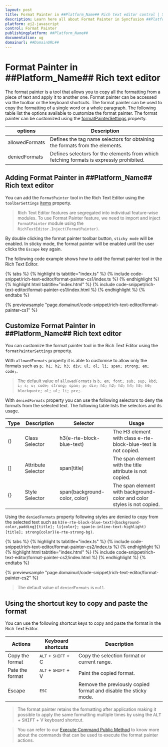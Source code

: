 ```yaml
---
layout: post
title: Format Painter in ##Platform_Name## Rich text editor control | Syncfusion
description: Learn here all about Format Painter in Syncfusion ##Platform_Name## Rich text editor control of Syncfusion Essential JS 2 and more.
platform: ej2-javascript
control: Format Painter 
publishingplatform: ##Platform_Name##
documentation: ug
domainurl: ##DomainURL##
---
```


# Format Painter in ##Platform_Name## Rich text editor

The format painter is a tool that allows you to copy all the formatting from a piece of text and apply it to another one. Format painter can be accessed via the toolbar or the keyboard shortcuts. The format painter can be used to copy the formatting of a single word or a whole paragraph. The following table list the options available to customize the format painter. The format painter can be customized using the [formatPainterSettings](../api/rich-text-editor/formatPainterSettings/) property.

| options           | Description                                                                             |
|-------------------|-----------------------------------------------------------------------------------------|
| allowedFormats    | Defines the tag name selectors for obtaining the formats from the elements.             |
| deniedFormats     | Defines selectors for the elements from which fetching formats is expressly prohibited. |

## Adding Format Painter in ##Platform_Name## Rich text editor

You can add the `FormatPainter` tool in the Rich Text Editor using the `toolbarSettings` [items](../api/rich-text-editor/toolbarSettings/#items) property.

> Rich Text Editor features are segregated into individual feature-wise modules. To use Format Painter feature, we need to import and inject `FormatPainter` module using the `RichTextEditor.Inject(FormatPainter)`.

By double clicking the format painter toolbar button, `sticky mode` will be enabled. In sticky mode, the format painter will be enabled until the user clicks the `Escape` key again.

The following code example shows how to add the format painter tool in the Rich Text Editor.

{% tabs %}
{% highlight ts tabtitle="index.ts" %}
(% include code-snippet/rich-text-editor/format-painter-cs1/index.ts %)
(% endhighlight %)
{% highlight html tabtitle="index.html" %}
(% include code-snippet/rich-text-editor/format-painter-cs1/index.html %)
(% endhighlight %)
{% endtabs %}

{% previewsample "page.domainurl/code-snippet/rich-text-editor/format-painter-cs1" %}

## Customize Format Painter in ##Platform_Name## Rich text editor

You can customize the format painter tool in the Rich Text Editor using the `formatPainterSettings` property.

With `allowedFormats` property it is able to customise to allow only the formats such as `p; h1; h2; h3; div; ul; ol; li; span; strong; em; code;`.

> The default value of  `allowedFormats` is `b; em; font; sub; sup; kbd; i; s; u; code; strong; span; p; div; h1; h2; h3; h4; h5; h6; blockquote; ol; ul; li; pre;`.


With `deniedFormats` property you can use the following selectors to deny the formats from the selected text. The following table lists the selectors and its usage.

| Type | Description        | Selector                                                | Usage                                                                  |
|------|--------------------|---------------------------------------------------------|------------------------------------------------------------------------|
| ()   | Class Selector     | h3(e-rte-block-blue-text)                               | The H3 element with class e-rte-block-blue-text is not copied.         |
| []   | Attribute Selector | span\[title]                                            | The span element with the title attribute is not copied.               |
| {}   | Style Selector     | span{background-color, color}                           | The span element with background-color and color styles is not copied. |

Using the `deniedFormats` property following styles are denied to copy from the selected text such as `h3(e-rte-block-blue-text){background-color,padding}[title]; li{color}; span(e-inline-text-highlight)[title]; strong{color}(e-rte-strong-bg)`.

{% tabs %}
{% highlight ts tabtitle="index.ts" %}
(% include code-snippet/rich-text-editor/format-painter-cs2/index.ts %)
(% endhighlight %)
{% highlight html tabtitle="index.html" %}
(% include code-snippet/rich-text-editor/format-painter-cs2/index.html %)
(% endhighlight %)
{% endtabs %}

{% previewsample "page.domainurl/code-snippet/rich-text-editor/format-painter-cs2" %}

> The default value of  `deniedFormats` is `null`.

## Using the shortcut key to copy and paste the format

You can use the following shortcut keys to copy and paste the format in the Rich Text Editor.

| Actions               | Keyboard shortcuts                    | Description                                                     |
|-----------------------|---------------------------------------|-----------------------------------------------------------------|
| Copy the format       | <kbd>ALT</kbd> + <kbd>SHIFT</kbd> + C | Copy the selection format or current range.                     |
| Pate the format       | <kbd>ALT</kbd> + <kbd>SHIFT</kbd> + V | Paint the copied format.                                        |
| Escape                | <kbd>ESC</kbd>                        | Remove the previously copied format and disable the sticky mode.|

> The format painter retains the formatting after application making it possible to apply the same formatting multiple times by using the <kbd>ALT</kbd> + <kbd>SHIFT</kbd> + V keyboard shortcut.

> You can refer to our [Execute Command Public Method](../api/rich-text-editor/executeCommand/#command) to know more about the commands that can be used to execute the format painter actions.
